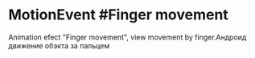 # MotionEvent #Finger movement
Animation efect "Finger movement",  view movement by finger.Андроид движение обэкта за пальцем 
